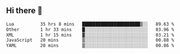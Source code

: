 ## Hi there 👋
<!--START_SECTION:waka-->

```txt
Lua          35 hrs 8 mins   ██████████████████████▒░░   89.63 %
Other        1 hr 33 mins    █░░░░░░░░░░░░░░░░░░░░░░░░   03.96 %
XML          1 hr 15 mins    ▓░░░░░░░░░░░░░░░░░░░░░░░░   03.21 %
JavaScript   20 mins         ▒░░░░░░░░░░░░░░░░░░░░░░░░   00.88 %
YAML         20 mins         ▒░░░░░░░░░░░░░░░░░░░░░░░░   00.86 %
```

<!--END_SECTION:waka-->
